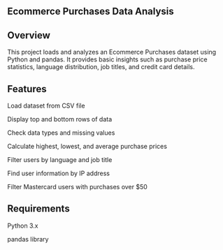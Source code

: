 ## Ecommerce Purchases Data Analysis
## Overview
This project loads and analyzes an Ecommerce Purchases dataset using Python and pandas. It provides basic insights such as purchase price statistics, language distribution, job titles, and credit card details.

## Features
Load dataset from CSV file

Display top and bottom rows of data

Check data types and missing values

Calculate highest, lowest, and average purchase prices

Filter users by language and job title

Find user information by IP address

Filter Mastercard users with purchases over $50

## Requirements
Python 3.x

pandas library
